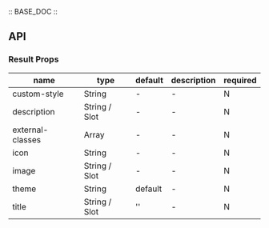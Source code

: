 :: BASE_DOC ::

## API
### Result Props

name | type | default | description | required
-- | -- | -- | -- | --
custom-style | String | - | \- | N
description | String / Slot | - | \- | N
external-classes | Array | - | \- | N
icon | String | - | \- | N
image | String / Slot | - | \- | N
theme | String | default | \- | N
title | String / Slot | '' | \- | N
